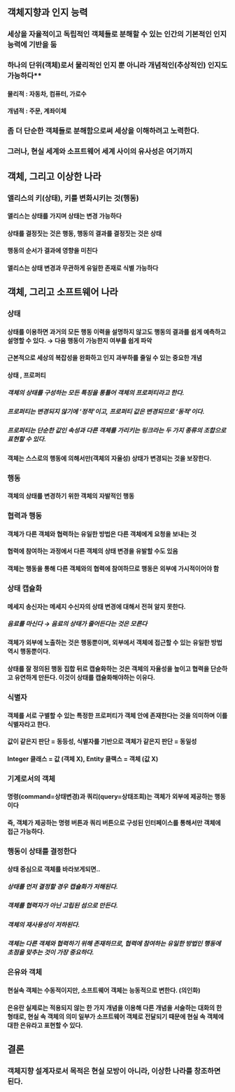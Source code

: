 객체지향과 인지 능력
---
### 세상을 자율적이고 독립적인 객체들로 분해할 수 있는 인간의 기본적인 인지능력에 기반을 둠
### 하나의 단위(객체)로서 물리적인 인지 뿐 아니라 개념적인(추상적인) 인지도 가능하다**
#### 물리적 : 자동차, 컴퓨터, 가로수
#### 개념적 : 주문, 계좌이체
### 좀 더 단순한 객체들로 분해함으로써 세상을 이해하려고 노력한다.
### 그러나, 현실 세계와 소프트웨어 세계 사이의 유사성은 여기까지

객체, 그리고 이상한 나라
---
### 앨리스의 키(상태), 키를 변화시키는 것(행동)
#### 앨리스는 상태를 가지며 상태는 변경 가능하다
#### 상태를 결정짓는 것은 행동, 행동의 결과를 결정짓는 것은 상태
#### 행동의 순서가 결과에 영향을 미친다
#### 앨리스는 상태 변경과 무관하게 유일한 존재로 식별 가능하다

객체, 그리고 소프트웨어 나라
---
### 상태
#### 상태를 이용하면 과거의 모든 행동 이력을 설명하지 않고도 행동의 결과를 쉽게 예측하고 설명할 수 있다. → 다음 행동이 가능한지 여부를 쉽게 파악
#### 근본적으로 세상의 복잡성을 완화하고 인지 과부하를 줄일 수 있는 중요한 개념
#### 상태 , 프로퍼티
##### 객체의 상태를 구성하는 모든 특징을 통틀어 객체의 프로퍼티라고 한다.
##### 프로퍼티는 변경되지 않기에 ‘정적’이고, 프로퍼티 값은 변경되므로 ‘동적’이다.
##### 프로퍼티는 단순한 값인 속성과 다른 객체를 가리키는 링크라는 두 가지 종류의 조합으로 표현할 수 있다.
#### 객체는 스스로의 행동에 의해서만(객체의 자율성) 상태가 변경되는 것을 보장한다.
### 행동
#### 객체의 상태를 변경하기 위한 객체의 자발적인 행동
### 협력과 행동
#### 객체가 다른 객체와 협력하는 유일한 방법은 다른 객체에게 요청을 보내는 것
#### 협력에 참여하는 과정에서 다른 객체의 상태 변경을 유발할 수도 있음
#### 객체는 행동을 통해 다른 객체와의 협력에 참여하므로 행동은 외부에 가시적이어야 함
### 상태 캡슐화
#### 메세지 송신자는 메세지 수신자의 상태 변경에 대해서 전혀 알지 못한다.
##### 음료를 마신다 → 음료의 상태가 줄어든다는 것은 모른다
#### 객체가 외부에 노출하는 것은 행동뿐이며, 외부에서 객체에 접근할 수 있는 유일한 방법 역시 행동뿐이다.
#### 상태를 잘 정의된 행동 집합 뒤로 캡슐화하는 것은 객체의 자율성을 높이고 협력을 단순하고 유연하게 만든다. 이것이 상태를 캡슐화해야하는 이유다.
### 식별자
#### 객체를 서로 구별할 수 있는 특정한 프로퍼티가 객체 안에 존재한다는 것을 의미하며 이를 식별자라고 한다.
#### 값이 같은지 판단 = 동등성, 식별자를 기반으로 객체가 같은지 판단 = 동일성
#### Integer 클래스 = 값 (객체 X),  Entity 클랙스 = 객체 (값 X)
### 기계로서의 객체
#### 명령(command=상태변경)과 쿼리(query=상태조회)는 객체가 외부에 제공하는 행동이다
#### 즉, 객체가 제공하는 명령 버튼과 쿼리 버튼으로 구성된 인터페이스를 통해서만 객체에 접근 가능하다.
### 행동이 상태를 결정한다
#### 상태 중심으로 객체를 바라보게되면..
##### 상태를 먼저 결정할 경우 캡슐화가 저해된다.
##### 객체를 협력자가 아닌 고립된 섬으로 만든다.
##### 객체의 재사용성이 저하된다.
##### 객체는 다른 객체와 협력하기 위해 존재하므로, 협력에 참여하는 유일한 방법인 행동에 초점을 맞추는 것이 가장 중요하다.
### 은유와 객체
#### 현실속 객체는 수동적이지만, 소프트웨어 객체는 능동적으로 변한다. (의인화)
#### 은유란 실제로는 적용되지 않는 한 가지 개념을 이용해 다른 개념을 서술하는 대화의 한 형태로, 현실 속 객체의 의미 일부가 소프트웨어 객체로 전달되기 때문에 현실 속 객체에 대한 은유라고 표현할 수 있다.

결론
---
### 객체지향 설계자로서 목적은 현실 모방이 아니라, 이상한 나라를 창조하면 된다.
